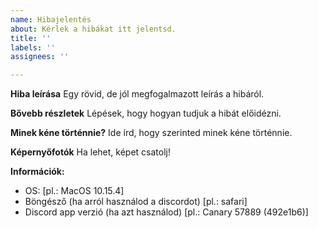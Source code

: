 ```yaml
---
name: Hibajelentés
about: Kérlek a hibákat itt jelentsd.
title: ''
labels: ''
assignees: ''

---
```


**Hiba leírása**
Egy rövid, de jól megfogalmazott leírás a hibáról.

**Bővebb részletek**
Lépések, hogy hogyan tudjuk a hibát előidézni.

**Minek kéne történnie?**
Ide írd, hogy szerinted minek kéne történnie.

**Képernyőfotók**
Ha lehet, képet csatolj!

**Információk:**
 - OS: [pl.: MacOS 10.15.4]
 - Böngésző (ha arról használod a discordot) [pl.: safari]
 - Discord app verzió (ha azt használod) [pl.: Canary 57889 (492e1b6)]
